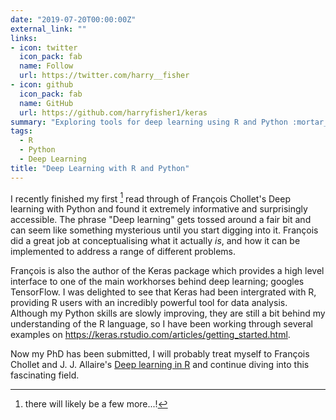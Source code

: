 ```yaml
---
date: "2019-07-20T00:00:00Z"
external_link: ""
links:
- icon: twitter
  icon_pack: fab
  name: Follow
  url: https://twitter.com/harry__fisher
- icon: github
  icon_pack: fab
  name: GitHub
  url: https://github.com/harryfisher1/keras
summary: "Exploring tools for deep learning using R and Python :mortar_board:"
tags:
  - R
  - Python 
  - Deep Learning
title: "Deep Learning with R and Python"
---
```


I recently finished my first [^1] read through of François Chollet's Deep learning with Python and found it extremely informative and surprisingly accessible. The phrase "Deep learning" gets tossed around a fair bit and can seem like something mysterious until you start digging into it. François did a great job at conceptualising what it actually _is_, and how it can be implemented to address a range of different problems.

François is also the author of the Keras package which provides a high level interface to one of the main workhorses behind deep learning; googles TensorFlow. I was delighted to see that Keras had been intergrated with R, providing R users with an incredibly powerful tool for data analysis. Although my Python skills are slowly improving, they are still a bit behind my understanding of the R language, so I have been working through several examples on https://keras.rstudio.com/articles/getting_started.html.

Now my PhD has been submitted, I will probably treat myself to François Chollet and J. J. Allaire's [Deep learning in R](https://www.manning.com/books/deep-learning-with-r) and continue diving into this fascinating field.

[^1]: there will likely be a few more...!